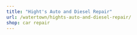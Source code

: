 ```yaml
---
title: "Hight's Auto and Diesel Repair"
url: /watertown/hights-auto-and-diesel-repair/
shop: car repair
---
```

